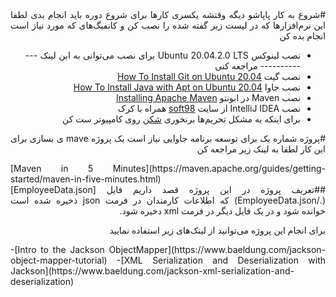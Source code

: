 <div dir="rtl" align='justify'>
#شروع به کار
پاپاشو دیگه وقتشه
یکسری کارها  برای شروع دوره باید انجام بدی 
لطفا این نرم‌افزارها که در لیست زیر گفته شده را نصب کن و کانفیگ‌های که مورد نیاز است انجام بده کن 

- نصب لینوکس Ubuntu 20.04.2.0 LTS برای نصب می‌توانی به این لینک ------------- مراجعه کنی
- نصب گیت [How To Install Git on Ubuntu 20.04](https://www.digitalocean.com/community/tutorials/how-to-install-git-on-ubuntu-20-04)
- نصب جاوا [How To Install Java with Apt on Ubuntu 20.04](https://www.digitalocean.com/community/tutorials/how-to-install-java-with-apt-on-ubuntu-20-04)
- نصب Maven در ابونتو [Installing Apache Maven](https://maven.apache.org/install.html)
- نصب IntelliJ IDEA از سایت [soft98](https://soft98.ir) همراه با کرک 
- برای اینکه به مشکل تحریم‌ها برنخوری [شکن](https://shecan.ir/) روی کامپیوتر ست کن

#پروژه شماره یک
برای توسعه برنامه جاوایی نیاز است یک پروژه mave ی بسازی برای این کار لطفا به لینک زیر مراجعه کن
<div dir="ltr">
[Maven in 5 Minutes](https://maven.apache.org/guides/getting-started/maven-in-five-minutes.html)
</div>
##تعریف پروژه
در این پروژه قصد داریم فایل [EmployeeData.json](./EmployeeData.json) که اطلاعات کارمندان در فرمت json ذخیره شده است خوانده شود و در یک فایل دیگر در فرمت xml دخیره شود.

برای انجام این پروژه می‌توانید از لینک‌های زیر استفاده نمایید
<div dir="ltr">
-[Intro to the Jackson ObjectMapper](https://www.baeldung.com/jackson-object-mapper-tutorial)
-[XML Serialization and Deserialization with Jackson](https://www.baeldung.com/jackson-xml-serialization-and-deserialization)
</div>
</div>